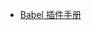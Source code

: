 - [Babel 插件手册](https://github.com/jamiebuilds/babel-handbook/blob/master/translations/zh-Hans/plugin-handbook.md)